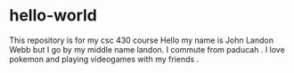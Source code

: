 # hello-world
This repository is for my csc 430 course
Hello my name is John Landon Webb but I go by my middle name landon. I commute from paducah . I love pokemon and playing videogames with my friends .
